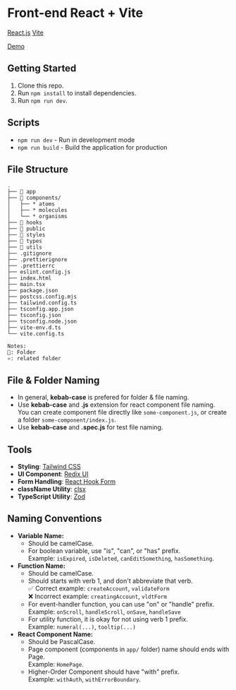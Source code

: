 # Front-end React + Vite

[React.js](https://react.dev/) 
[Vite](https://vitejs.dev/) 

[Demo](https://todo-alpha-list.vercel.app/)

## Getting Started

1. Clone this repo.
2. Run `npm install` to install dependencies.
3. Run `npm run dev`.

## Scripts

- `npm run dev` - Run in development mode
- `npm run build` - Build the application for production

## File Structure

```raw
.
├── 📂 app
├── 📂 components/
│   ├── * atoms
│   ├── * molecules
│   └── * organisms
├── 📂 hooks
├── 📂 public
├── 📂 styles
├── 📂 types
├── 📂 utils
├── .gitignore
├── .prettierignore
├── .prettierrc
├── eslint.config.js
├── index.html
├── main.tsx
├── package.json
├── postcss.config.mjs
├── tailwind.config.ts
├── tsconfig.app.json
├── tsconfig.json
├── tsconfig.node.json
├── vite-env.d.ts
└── vite.config.ts

Notes:
📂: Folder
⚛️: related folder
```

## File & Folder Naming

- In general, **kebab-case** is prefered for folder & file naming.
- Use **kebab-case** and **.js** extension for react component file naming.  
  You can create component file directly like `some-component.js`, or create a folder `some-component/index.js`.
- Use **kebab-case** and **.spec.js** for test file naming.

## Tools

- **Styling**: [Tailwind CSS](https://tailwindcss.com/)
- **UI Component**: [Redix UI](https://www.radix-ui.com/primitives/docs/overview/introduction)
- **Form Handling**: [React Hook Form](https://react-hook-form.com/)
- **className Utility**: [clsx](https://www.npmjs.com/package/clsx)
- **TypeScript Utility**: [Zod](https://zod.dev/?id=installation)

## Naming Conventions

- **Variable Name:**
  - Should be camelCase.
  - For boolean variable, use "is", "can", or "has" prefix.  
    Example: `isExpired`, `isDeleted`, `canEditSomething`, `hasSomething`.
- **Function Name:**
  - Should be camelCase.
  - Should starts with verb 1, and don't abbreviate that verb.  
    ✅ Correct example: `createAccount`, `validateForm`  
    ❌ Incorrect example: `creatingAccount`, `vldtForm`
  - For event-handler function, you can use "on" or "handle" prefix.  
    Example: `onScroll`, `handleScroll`, `onSave`, `handleSave`
  - For utility function, it is okay for not using verb 1 prefix.  
    Example: `numeral(...)`, `tooltip(...)`
- **React Component Name:**
  - Should be PascalCase.
  - Page component (components in `app/` folder) name should ends with Page.  
    Example: `HomePage`.
  - Higher-Order Component should have "with" prefix.  
    Example: `withAuth`, `withErrorBoundary`.


